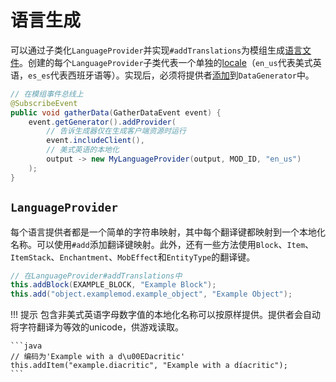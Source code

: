 语言生成
========

可以通过子类化`LanguageProvider`并实现`#addTranslations`为模组生成[语言文件][lang]。创建的每个`LanguageProvider`子类代表一个单独的[locale]（`en_us`代表美式英语，`es_es`代表西班牙语等）。实现后，必须将提供者[添加][datagen]到`DataGenerator`中。

```java
// 在模组事件总线上
@SubscribeEvent
public void gatherData(GatherDataEvent event) {
    event.getGenerator().addProvider(
        // 告诉生成器仅在生成客户端资源时运行
        event.includeClient(),
        // 美式英语的本地化
        output -> new MyLanguageProvider(output, MOD_ID, "en_us")
    );
}
```

`LanguageProvider`
------------------

每个语言提供者都是一个简单的字符串映射，其中每个翻译键都映射到一个本地化名称。可以使用`#add`添加翻译键映射。此外，还有一些方法使用`Block`、`Item`、`ItemStack`、`Enchantment`、`MobEffect`和`EntityType`的翻译键。

```java
// 在LanguageProvider#addTranslations中
this.addBlock(EXAMPLE_BLOCK, "Example Block");
this.add("object.examplemod.example_object", "Example Object");
```

!!! 提示
    包含非美式英语字母数字值的本地化名称可以按原样提供。提供者会自动将字符翻译为等效的unicode，供游戏读取。

    ```java
    // 编码为'Example with a d\u00EDacritic'
    this.addItem("example.diacritic", "Example with a díacritic");
    ```

[lang]: ../../concepts/internationalization.md
[locale]: https://minecraft.fandom.com/wiki/Language#Languages
[datagen]: ../index.md#data-providers
